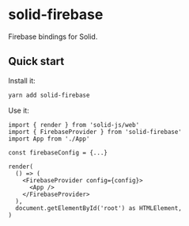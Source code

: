 # solid-firebase

Firebase bindings for Solid.

## Quick start

Install it:

```bash
yarn add solid-firebase
```

Use it:

```tsx
import { render } from 'solid-js/web'
import { FirebaseProvider } from 'solid-firebase'
import App from './App'

const firebaseConfig = {...}

render(
  () => (
    <FirebaseProvider config={config}>
      <App />
    </FirebaseProvider>
  ),
  document.getElementById('root') as HTMLElement,
)
```
